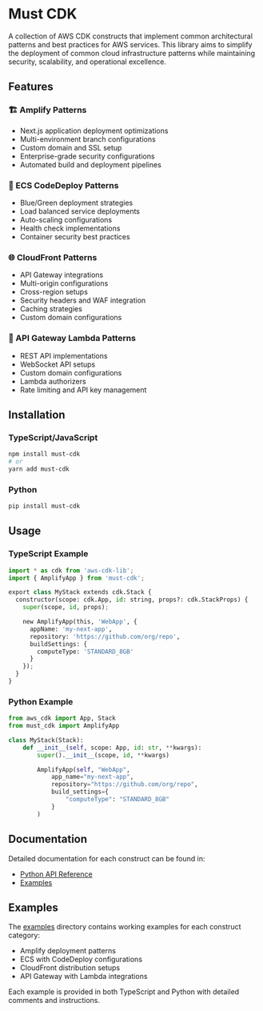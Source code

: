 # Must CDK

A collection of AWS CDK constructs that implement common architectural patterns and best practices for AWS services. This library aims to simplify the deployment of common cloud infrastructure patterns while maintaining security, scalability, and operational excellence.

## Features

### 🏗️ Amplify Patterns

* Next.js application deployment optimizations
* Multi-environment branch configurations
* Custom domain and SSL setup
* Enterprise-grade security configurations
* Automated build and deployment pipelines

### 🚢 ECS CodeDeploy Patterns

* Blue/Green deployment strategies
* Load balanced service deployments
* Auto-scaling configurations
* Health check implementations
* Container security best practices

### 🌐 CloudFront Patterns

* API Gateway integrations
* Multi-origin configurations
* Cross-region setups
* Security headers and WAF integration
* Caching strategies
* Custom domain configurations

### 🔌 API Gateway Lambda Patterns

* REST API implementations
* WebSocket API setups
* Custom domain configurations
* Lambda authorizers
* Rate limiting and API key management

## Installation

### TypeScript/JavaScript

```bash
npm install must-cdk
# or
yarn add must-cdk
```

### Python

```bash
pip install must-cdk
```

## Usage

### TypeScript Example

```python
import * as cdk from 'aws-cdk-lib';
import { AmplifyApp } from 'must-cdk';

export class MyStack extends cdk.Stack {
  constructor(scope: cdk.App, id: string, props?: cdk.StackProps) {
    super(scope, id, props);

    new AmplifyApp(this, 'WebApp', {
      appName: 'my-next-app',
      repository: 'https://github.com/org/repo',
      buildSettings: {
        computeType: 'STANDARD_8GB'
      }
    });
  }
}
```

### Python Example

```python
from aws_cdk import App, Stack
from must_cdk import AmplifyApp

class MyStack(Stack):
    def __init__(self, scope: App, id: str, **kwargs):
        super().__init__(scope, id, **kwargs)

        AmplifyApp(self, "WebApp",
            app_name="my-next-app",
            repository="https://github.com/org/repo",
            build_settings={
                "computeType": "STANDARD_8GB"
            }
        )
```

## Documentation

Detailed documentation for each construct can be found in:

* [Python API Reference](./docs/python/api.md)
* [Examples](./examples/README.md)

## Examples

The [examples](./examples) directory contains working examples for each construct category:

* Amplify deployment patterns
* ECS with CodeDeploy configurations
* CloudFront distribution setups
* API Gateway with Lambda integrations

Each example is provided in both TypeScript and Python with detailed comments and instructions.
